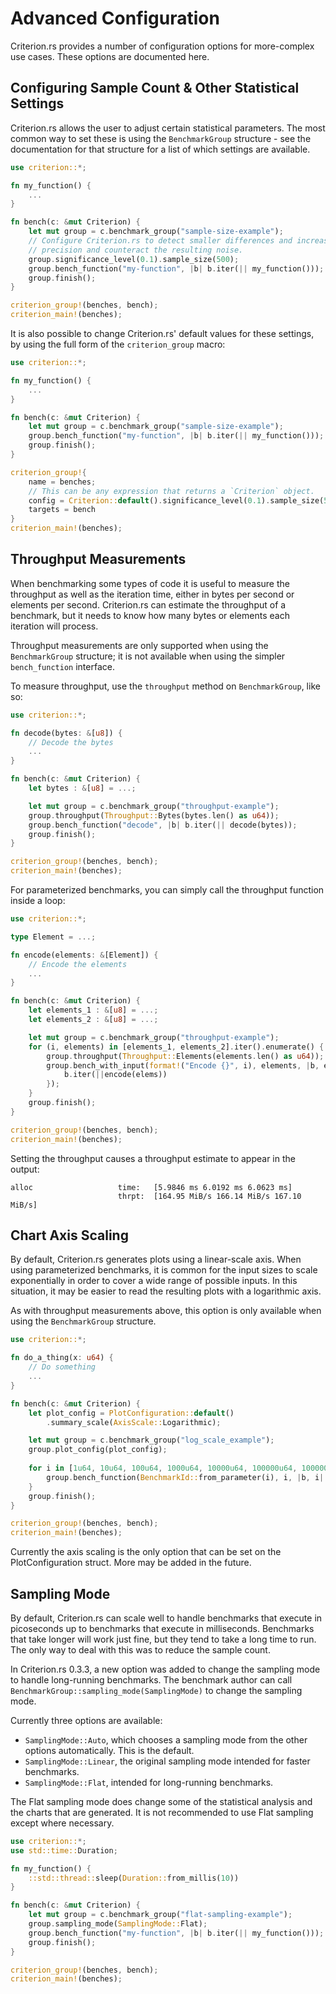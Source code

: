 # Advanced Configuration

Criterion.rs provides a number of configuration options for more-complex use cases. These options are documented here.

## Configuring Sample Count & Other Statistical Settings

Criterion.rs allows the user to adjust certain statistical parameters. The most common way to set
these is using the `BenchmarkGroup` structure - see the documentation for that structure for a list
of which settings are available.

```rust
use criterion::*;

fn my_function() {
    ...
}

fn bench(c: &mut Criterion) {
    let mut group = c.benchmark_group("sample-size-example");
    // Configure Criterion.rs to detect smaller differences and increase sample size to improve
    // precision and counteract the resulting noise.
    group.significance_level(0.1).sample_size(500);
    group.bench_function("my-function", |b| b.iter(|| my_function()));
    group.finish();
}

criterion_group!(benches, bench);
criterion_main!(benches);
```

It is also possible to change Criterion.rs' default values for these settings, by using the full
form of the `criterion_group` macro:

```rust
use criterion::*;

fn my_function() {
    ...
}

fn bench(c: &mut Criterion) {
    let mut group = c.benchmark_group("sample-size-example");
    group.bench_function("my-function", |b| b.iter(|| my_function()));
    group.finish();
}

criterion_group!{
    name = benches;
    // This can be any expression that returns a `Criterion` object.
    config = Criterion::default().significance_level(0.1).sample_size(500);
    targets = bench
}
criterion_main!(benches);
```

## Throughput Measurements

When benchmarking some types of code it is useful to measure the throughput as well as the iteration time, either in bytes per second or elements per second. Criterion.rs can estimate the throughput of a benchmark, but it needs to know how many bytes or elements each iteration will process.

Throughput measurements are only supported when using the `BenchmarkGroup` structure; it is not available when using the simpler `bench_function` interface.

To measure throughput, use the `throughput` method on `BenchmarkGroup`, like so:

```rust
use criterion::*;

fn decode(bytes: &[u8]) {
    // Decode the bytes
    ...
}

fn bench(c: &mut Criterion) {
    let bytes : &[u8] = ...;

    let mut group = c.benchmark_group("throughput-example");
    group.throughput(Throughput::Bytes(bytes.len() as u64));
    group.bench_function("decode", |b| b.iter(|| decode(bytes));
    group.finish();
}

criterion_group!(benches, bench);
criterion_main!(benches);
```

For parameterized benchmarks, you can simply call the throughput function inside a loop:

```rust
use criterion::*;

type Element = ...;

fn encode(elements: &[Element]) {
    // Encode the elements
    ...
}

fn bench(c: &mut Criterion) {
    let elements_1 : &[u8] = ...;
    let elements_2 : &[u8] = ...;

    let mut group = c.benchmark_group("throughput-example");
    for (i, elements) in [elements_1, elements_2].iter().enumerate() {
        group.throughput(Throughput::Elements(elements.len() as u64));
        group.bench_with_input(format!("Encode {}", i), elements, |b, elems| {
            b.iter(||encode(elems))
        });
    }
    group.finish();
}

criterion_group!(benches, bench);
criterion_main!(benches);
```

Setting the throughput causes a throughput estimate to appear in the output:

```
alloc                   time:   [5.9846 ms 6.0192 ms 6.0623 ms]
                        thrpt:  [164.95 MiB/s 166.14 MiB/s 167.10 MiB/s]  
```

## Chart Axis Scaling

By default, Criterion.rs generates plots using a linear-scale axis. When using parameterized benchmarks, it is common for the input sizes to scale exponentially in order to cover a wide range of possible inputs. In this situation, it may be easier to read the resulting plots with a logarithmic axis.

As with throughput measurements above, this option is only available when using the `BenchmarkGroup` structure.

```rust
use criterion::*;

fn do_a_thing(x: u64) {
    // Do something
    ...
}

fn bench(c: &mut Criterion) {
    let plot_config = PlotConfiguration::default()
        .summary_scale(AxisScale::Logarithmic);

    let mut group = c.benchmark_group("log_scale_example");
    group.plot_config(plot_config);
    
    for i in [1u64, 10u64, 100u64, 1000u64, 10000u64, 100000u64, 1000000u64].iter() {
        group.bench_function(BenchmarkId::from_parameter(i), i, |b, i| b.iter(|| do_a_thing(i)));
    }
    group.finish();
}

criterion_group!(benches, bench);
criterion_main!(benches);
```

Currently the axis scaling is the only option that can be set on the 
PlotConfiguration struct. More may be added in the future.

## Sampling Mode

By default, Criterion.rs can scale well to handle benchmarks that execute in picoseconds up to
benchmarks that execute in milliseconds. Benchmarks that take longer will work just fine, but they
tend to take a long time to run. The only way to deal with this was to reduce the sample count.

In Criterion.rs 0.3.3, a new option was added to change the sampling mode to handle long-running
benchmarks. The benchmark author can call `BenchmarkGroup::sampling_mode(SamplingMode)` to change
the sampling mode.

Currently three options are available:
* `SamplingMode::Auto`, which chooses a sampling mode from the other options automatically. This is the default.
* `SamplingMode::Linear`, the original sampling mode intended for faster benchmarks.
* `SamplingMode::Flat`, intended for long-running benchmarks.

The Flat sampling mode does change some of the statistical analysis and the charts that are 
generated. It is not recommended to use Flat sampling except where necessary.

```rust
use criterion::*;
use std::time::Duration;

fn my_function() {
    ::std::thread::sleep(Duration::from_millis(10))
}

fn bench(c: &mut Criterion) {
    let mut group = c.benchmark_group("flat-sampling-example");
    group.sampling_mode(SamplingMode::Flat);
    group.bench_function("my-function", |b| b.iter(|| my_function()));
    group.finish();
}

criterion_group!(benches, bench);
criterion_main!(benches);
```
